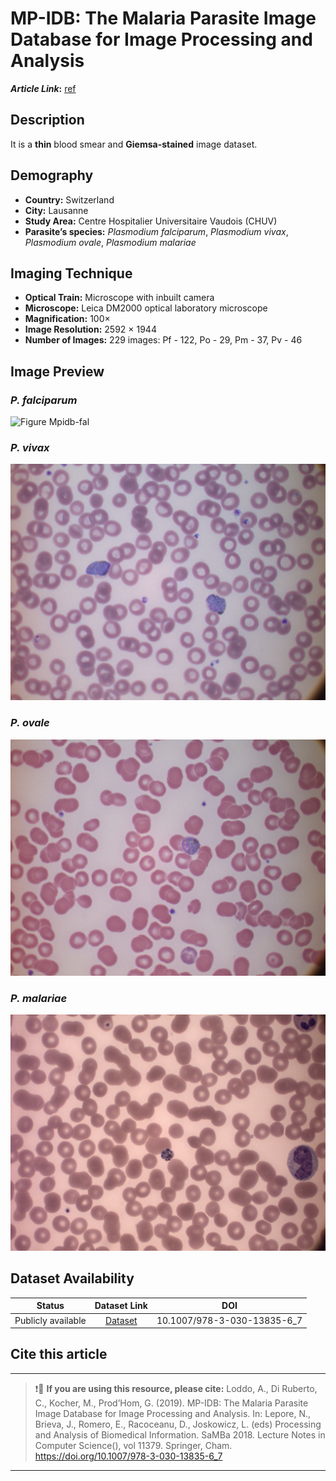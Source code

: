 # **MP-IDB: The Malaria Parasite Image Database for Image Processing and Analysis**  
**_Article Link_:** [ref](https://link.springer.com/chapter/10.1007/978-3-030-13835-6_7)

## **Description**
It is a **thin** blood smear and **Giemsa-stained** image dataset.

## **Demography**
+ **Country:** Switzerland
+ **City:** Lausanne
+ **Study Area:** Centre Hospitalier Universitaire Vaudois (CHUV)
+ **Parasite’s species:** _Plasmodium falciparum_, _Plasmodium vivax_, _Plasmodium ovale_, _Plasmodium malariae_


## **Imaging Technique**
+ **Optical Train:** Microscope with inbuilt camera
+ **Microscope:** Leica DM2000 optical laboratory microscope
+ **Magnification:** 100×
+ **Image Resolution:** 2592 × 1944
+ **Number of Images:** 229 images: Pf - 122, Po - 29, Pm - 37, Pv - 46


## **Image Preview**
### **_P. falciparum_**
![Figure Mpidb-fal](https://github.com/ItunuIsewon/Malaria-Blood-Smear-Images/blob/main/Images/Thin%20Blood%20Smears/MPIDB-%20Falciparum.jpg)


### **_P. vivax_**
![Figure mpidb-vivax](https://github.com/ItunuIsewon/Malaria-Blood-Smear-Images/blob/main/Images/Thin%20Blood%20Smears/MPIDB-vivax.jpg)


### **_P. ovale_**
![Figure mpidb-ovale](https://github.com/ItunuIsewon/Malaria-Blood-Smear-Images/blob/main/Images/Thin%20Blood%20Smears/MPIDB-Ovale.jpg)


### **_P. malariae_**
![Figure mpidb-mal](https://github.com/ItunuIsewon/Malaria-Blood-Smear-Images/blob/main/Images/Thin%20Blood%20Smears/MPIDB-Malariae.jpg)


## **Dataset Availability**
|**Status**|**Dataset Link**|**DOI**|
|:---:|:---:|:---:|
|Publicly available| [Dataset](https://github.com/andrealoddo/MP-IDB-The-Malaria-Parasite-Image-Database-for-Image-Processing-and-Analysis)| 10.1007/978-3-030-13835-6_7|


## **Cite this article**
---
>
> ❗🛑 **If you are using this resource, please cite:** Loddo, A., Di Ruberto, C., Kocher, M., Prod’Hom, G. (2019). MP-IDB: The Malaria Parasite Image Database for Image Processing and Analysis. In: Lepore, N., Brieva, J., Romero, E., Racoceanu, D., Joskowicz, L. (eds) Processing and Analysis of Biomedical Information. SaMBa 2018. Lecture Notes in Computer Science(), vol 11379. Springer, Cham. https://doi.org/10.1007/978-3-030-13835-6_7
>
---
